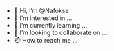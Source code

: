 - 👋 Hi, I’m @Nafokse
- 👀 I’m interested in ...
- 🌱 I’m currently learning ...
- 💞️ I’m looking to collaborate on ...
- 📫 How to reach me ...

<!---
Nafokse/Nafokse is a ✨ special ✨ repository because its `README.md` (this file) appears on your GitHub profile.
You can click the Preview link to take a look at your changes.
--->
